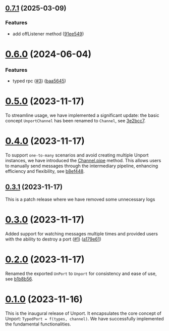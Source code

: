 ## [0.7.1](https://github.com/ulivz/unport/compare/v0.6.0...v0.7.1) (2025-03-09)


### Features

* add offListener method ([91ee549](https://github.com/ulivz/unport/commit/91ee5499ec69f3368b7adc447bdcd2e663bccf1c))



# [0.6.0](https://github.com/ulivz/unport/compare/v0.5.0...v0.6.0) (2024-06-04)


### Features

* typed rpc ([#3](https://github.com/ulivz/unport/issues/3)) ([baa5645](https://github.com/ulivz/unport/commit/baa5645c96a7aade2166ae7e99252b49e3f0c03a))



# [0.5.0](https://github.com/ulivz/unport/compare/v0.3.1...v0.5.0) (2023-11-17)

To streamline usage, we have implemented a significant update: the basic concept `UnportChannel` has been renamed to `Channel`, see [3e2bcc7](https://github.com/web-infra-dev/unport/commit/3e2bcc73bb97e7d46b7c7f79a1b9481c98157bdc).

# [0.4.0](https://github.com/ulivz/unport/compare/v0.3.1...v0.4.0) (2023-11-17)


To support `one-to-many` scenarios and avoid creating multiple Unport instances, we have introduced the [Channel.pipe](https://github.com/web-infra-dev/unport#pipe) method. This allows users to manually send messages through the intermediary pipeline, enhancing efficiency and flexibility, see [b8ef448](https://github.com/web-infra-dev/unport/commit/b8ef4482088e994eef37823a6991a67a93c5c77c).



## [0.3.1](https://github.com/ulivz/unport/compare/v0.3.0...v0.3.1) (2023-11-17)

This is a patch release where we have removed some unnecessary logs 


# [0.3.0](https://github.com/ulivz/unport/compare/v0.2.0...v0.3.0) (2023-11-17)


Added support for watching messages multiple times and provided users with the ability to destroy a port ([#1](https://github.com/ulivz/unport/issues/1)) ([a179e61](https://github.com/ulivz/unport/commit/a179e616983004f04e40ae9b85ea73cbe81d9083))


# [0.2.0](https://github.com/ulivz/unport/compare/v0.1.0...v0.2.0) (2023-11-17)

Renamed the exported `UnPort` to `Unport` for consistency and ease of use, see [b1b8b56](b1b8b5694043f1bccbe3f86b78b20351988c0d4f).


# [0.1.0](https://github.com/ulivz/unport/compare/93c89d960e8dab105e5e1b46df2b2179bdb1c945...v0.1.0) (2023-11-16)

This is the inaugural release of Unport. It encapsulates the core concept of Unport: `TypedPort = f(types, channel)`. We have successfully implemented the fundamental functionalities.


